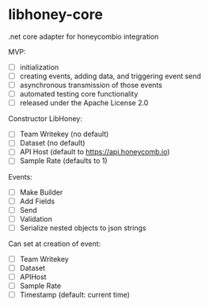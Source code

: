 # libhoney-core
.net core adapter for honeycombio integration

MVP:
- [ ] initialization
- [ ] creating events, adding data, and triggering event send
- [ ] asynchronous transmission of those events
- [ ] automated testing core functionality
- [ ] released under the Apache License 2.0

Constructor LibHoney:
- [ ] Team Writekey (no default)
- [ ] Dataset (no default)
- [ ] API Host (default to https://api.honeycomb.io)
- [ ] Sample Rate (defaults to 1)

Events:
- [ ] Make Builder
- [ ] Add Fields
- [ ] Send
- [ ] Validation
- [ ] Serialize nested objects to json strings

Can set at creation of event:
- [ ] Team Writekey
- [ ] Dataset
- [ ] APIHost
- [ ] Sample Rate
- [ ] Timestamp (default: current time)
